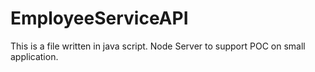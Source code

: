 # EmployeeServiceAPI
This is a file written in java script. Node Server to support POC on small application.
